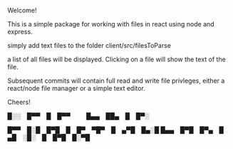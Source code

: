 Welcome!

This is a simple package for working with files in react using node and express.

simply add text files to the folder client/src/filesToParse

a list of all files will be displayed. Clicking on a file will show the text of the file. 

Subsequent commits will contain full read and write file privleges, either a react/node file manager or a simple text editor.

Cheers!


█░░ █▀▀ █ █▀▀   
█▄▄ ██▄ █ █▀░   

█▀▀ █░█ █▀█ █ █▀ ▀█▀ █ ▄▀█ █▄░█
█▄▄ █▀█ █▀▄ █ ▄█ ░█░ █ █▀█ █░▀█
